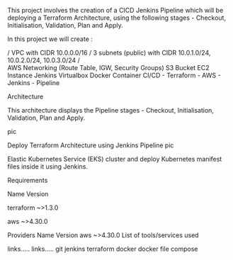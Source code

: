 

This project involves the creation of a CICD Jenkins Pipeline which will be deploying a Terraform Architecture, using the following stages - Checkout, Initialisation, Validation, Plan and Apply.

In this project we will create  :

/ 
    VPC with CIDR 10.0.0.0/16
/
    3 subnets (public) with CIDR 10.0.1.0/24, 10.0.2.0/24, 10.0.3.0/24
 /   
    AWS Networking (Route Table, IGW, Security Groups)
    S3 Bucket
    EC2 Instance
    Jenkins Virtualbox Docker Container
    CI/CD - Terraform - AWS - Jenkins - Pipeline

Architecture

This architecture displays the Pipeline stages - Checkout, Initialisation, Validation, Plan and Apply.

pic

Deploy Terraform Architecture using Jenkins Pipeline
pic

Elastic Kubernetes Service (EKS) cluster and deploy Kubernetes manifest files inside it using Jenkins.

Requirements

Name 	Version

terraform 	~>1.3.0

aws 	~>4.30.0

Providers
Name 	Version
aws 	~>4.30.0
List of tools/services used

links.....
links.....
git
jenkins
terraform 
docker 
docker file 
compose
